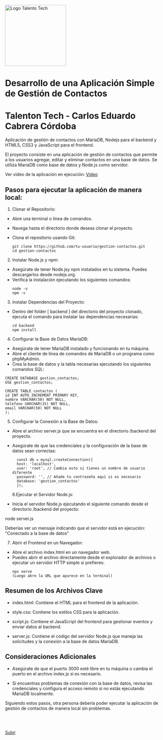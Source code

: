 <a name="top" id="top"></a>

<img src="https://elfrente.com.co/content/images/size/w1304/format/webp/2024/08/TALENTO-TECH-EDUCACIO-TECNOLOGIA.png" alt="Logo Talento Tech" width="200" height="200">

# Desarrollo de una Aplicación Simple de Gestión de Contactos

# Talenton Tech - Carlos Eduardo Cabrera Córdoba

Aplicación de gestión de contactos con MariaDB, Nodejs para el backend y HTML5, CSS3 y JavaScript para el frontend.

El proyecto consiste en una aplicación de gestión de contactos que permite a los usuarios agregar, editar y eliminar contactos en una base de datos. Se utiliza MariaDB como base de datos y Node.js como servidor.

Ver video de la aplicación en ejecución: [Video](https://youtu.be/-5zvIgmC5cU)

## Pasos para ejecutar la aplicación de manera local:

1. Clonar el Repositorio:

- Abre una terminal o línea de comandos.
- Navega hasta el directorio donde deseas clonar el proyecto.
- Clona el repositorio usando Git:

  ```
  git clone https://github.com/tu-usuario/gestion-contactos.git
  cd gestion-contactos
  ```

2. Instalar Node.js y npm:

- Asegúrate de tener Node.jsy npm instalados en tu sistema. Puedes descargarlos desde nodejs.org.
- Verifica la instalación ejecutando los siguientes comandos:
  ```
  node -v
  npm -v
  ```

3. Instalar Dependencias del Proyecto:

- Dentro del folder [ backend ] del directorio del proyecto clonado, ejecuta el comando para instalar las dependencias necesarias:

  ```
  cd backend
  npm install
  ```

4. Configurar la Base de Datos MariaDB:

- Asegúrate de tener MariaDB instalado y funcionando en tu máquina.
- Abre el cliente de línea de comandos de MariaDB o un programa como phpMyAdmin.
- Crea la base de datos y la tabla necesarias ejecutando los siguientes comandos SQL:

```
CREATE DATABASE gestion_contactos;
USE gestion_contactos;

CREATE TABLE contactos (
id INT AUTO_INCREMENT PRIMARY KEY,
nombre VARCHAR(50) NOT NULL,
telefono VARCHAR(15) NOT NULL,
email VARCHAR(50) NOT NULL
);
```

5. Configurar la Conexión a la Base de Datos:

- Abre el archivo server.js que se encuentra en el directorio /backend del proyecto.
- Asegúrate de que las credenciales y la configuración de la base de datos sean correctas:

  ```
    const db = mysql.createConnection({
    host: 'localhost',
    user: 'root', // Cambia esto si tienes un nombre de usuario diferente
    password: '', // Añade tu contraseña aquí si es necesario
    database: 'gestion_contactos'
    });
  ```

  6.Ejecutar el Servidor Node.js:

- Inicia el servidor Node.js ejecutando el siguiente comando desde el directorio /backend del proyecto:

node server.js

Deberías ver un mensaje indicando que el servidor está en ejecución: "Conectado a la base de datos"

7. Abrir el Frontend en un Navegador:

- Abre el archivo index.html en un navegador web.
- Puedes abrir el archivo directamente desde el explorador de archivos o ejecutar un servidor HTTP simple si prefieres:
  ```
  npx serve
  (Luego abre la URL que aparece en la terminal)
  ```

## Resumen de los Archivos Clave

- index.html: Contiene el HTML para el frontend de la aplicación.

- style.css: Contiene los estilos CSS para la aplicación.

- script.js: Contiene el JavaScript del frontend para gestionar eventos y enviar datos al backend.

- server.js: Contiene el código del servidor Node.js que maneja las solicitudes y la conexión a la base de datos MariaDB.

## Consideraciones Adicionales

- Asegúrate de que el puerto 3000 esté libre en tu máquina o cambia el puerto en el archivo index.js si es necesario.

- Si encuentras problemas de conexión con la base de datos, revisa las credenciales y configura el acceso remoto si no estás ejecutando MariaDB localmente.

Siguiendo estos pasos, otra persona debería poder ejecutar la aplicación de gestión de contactos de manera local sin problemas.

<br/>
<br/>

[Subir](#top)
